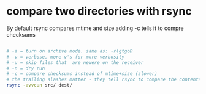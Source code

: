 


# compare two directories with rsync

By default rsync compares mtime and size
adding -c tells it to compre checksums

```bash

# -a = turn on archive mode. same as: -rlgtgoD
# -v = verbose, more v's for more verbosity
# -u = skip files that  are newere on the receiver
# -n = dry run
# -c = compare checksums instead of mtime+size (slower)
# the trailing slashes matter - they tell rsync to compare the contents of these dirs, not the dirs themselves
rsync -avvcun src/ dest/
```
